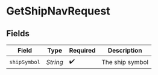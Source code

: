 # GetShipNavRequest


## Fields

| Field              | Type               | Required           | Description        |
| ------------------ | ------------------ | ------------------ | ------------------ |
| `shipSymbol`       | *String*           | :heavy_check_mark: | The ship symbol    |